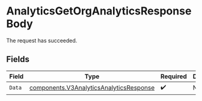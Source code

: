 # AnalyticsGetOrgAnalyticsResponseBody

The request has succeeded.


## Fields

| Field                                                                                              | Type                                                                                               | Required                                                                                           | Description                                                                                        |
| -------------------------------------------------------------------------------------------------- | -------------------------------------------------------------------------------------------------- | -------------------------------------------------------------------------------------------------- | -------------------------------------------------------------------------------------------------- |
| `Data`                                                                                             | [components.V3AnalyticsAnalyticsResponse](../../models/components/v3analyticsanalyticsresponse.md) | :heavy_check_mark:                                                                                 | N/A                                                                                                |